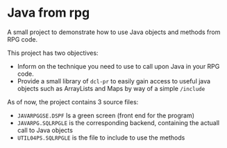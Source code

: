 # Java from rpg

A small project to demonstrate how to use Java objects and methods from RPG code.

This project has two objectives:

- Inform on the technique you need to use to call upon Java in your RPG code.
- Provide a small library of `dcl-pr` to easily gain access to useful java objects such as ArrayLists and Maps by way of a simple `/include`

As of now, the project contains 3 source files:

- `JAVARPGGSE.DSPF` Is a green screen (front end for the program)
- `JAVARPG.SQLRPGLE` is the corresponding backend, containing the actuall call to Java objects
- `UTIL04PS.SQLRPGLE` is the file to include to use the methods
